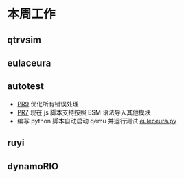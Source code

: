 # 本周工作

## qtrvsim

## eulaceura

## autotest

- [PR9](https://github.com/trdthg/t-autotest/pull/9) 优化所有错误处理
- [PR7](https://github.com/trdthg/t-autotest/pull/7) 现在 js 脚本支持按照 ESM 语法导入其他模块
- 编写 python 脚本自动启动 qemu 并运行测试 [euleceura.py](./202403_week1/eulaceura.py)

## ruyi

## dynamoRIO
